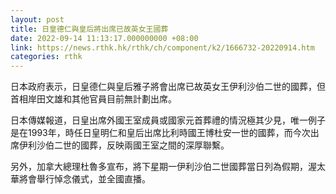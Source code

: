 ```yaml
---
layout: post
title: 日皇德仁與皇后將出席已故英女王國葬
date: 2022-09-14 11:13:17.000000000 +08:00
link: https://news.rthk.hk/rthk/ch/component/k2/1666732-20220914.htm
categories: rthk
---
```


日本政府表示，日皇德仁與皇后雅子將會出席已故英女王伊利沙伯二世的國葬，但首相岸田文雄和其他官員目前無計劃出席。

日本傳媒報道，日皇出席外國王室成員或國家元首葬禮的情況極其少見，唯一例子是在1993年，時任日皇明仁和皇后出席比利時國王博杜安一世的國葬，而今次出席伊利沙伯二世的國葬，反映兩國王室之間的深厚聯繫。

另外，加拿大總理杜魯多宣布，將下星期一伊利沙伯二世國葬當日列為假期，渥太華將會舉行悼念儀式，並全國直播。
